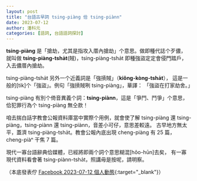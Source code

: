```yaml
---
layout: post
title: "台語古早詞 tsing-piàng 佮 tsing-piànn" 
date: 2023-07-12
author: 潘科元
categories: [語詞, 台語語詞探討]
---
```


**tsing-piàng** 是「搶劫，尤其是指攻入厝內搶劫」个意思。做即種代誌个歹儂，
就叫做 **tsing-piàng-tsha̍t**(賊)，tsing-piàng-tsha̍t 即種強盜定定會侵門踏戶，
入去儂厝內搶劫。

tsing-piàng-tsha̍t 另外一个近義詞是「強摃賊」（**kiông-kòng-tsha̍t**），
這是一般的\[tik\]个「強盜」。例句「強摃賊咧 tsing-piàng」，華譯：
「強盜在打家劫舍。」

tsing-piàng 有別个倚音異義个詞：**tsing-piànn**，這是「爭鬥、鬥爭」个意思，
佮犯罪行為个 tsing-piàng 無仝款！

咱去揣白話字教會公報資料庫當中實際个用例，就會使了解 tsing-piàng 還
tsing-piàng，tsing-piànn 還 tsing-piànn，音差小可仔，意思差較遠。
古早地方無太平，蓋濟 tsing-piàng-tsha̍t。教會公報內底出現 cheng-piàng
有 25 篇，cheng-piàⁿ 干焦 7 篇。

現代一寡台語辭典佮媒體，已經將即兩个詞个意思糊混\[hôo-hūn\]去矣，
有一寡現代資料看會著 tsing-piànn-tsha̍t，照講毋是按呢，請明察。

（本底發表佇 [Facebook 2023-07-12 個人動態](https://www.facebook.com/khoguan/posts/pfbid02tS9Z75roH9N27ZcuYTqm3Qz2e2GVnWai1N9UkkE5BJHVsnTsZgm7tGYpxZV6zA9pl){:target="_blank"}）
